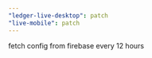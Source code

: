 ```yaml
---
"ledger-live-desktop": patch
"live-mobile": patch
---
```


fetch config from firebase every 12 hours

